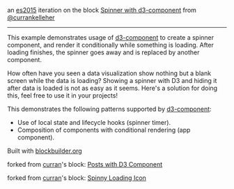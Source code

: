 an [es2015]() iteration on the block [Spinner with d3-component](https://bl.ocks.org/curran/685fa8300650c4324d571c6b0ecc55de) from [@currankelleher](https://twitter.com/currankelleher)

---

This example demonstrates usage of [d3-component](https://github.com/curran/d3-component) to create a spinner component, and render it conditionally while something is loading. After loading finishes, the spinner goes away and is replaced by another component.

How often have you seen a data visualization show nothing but a blank screen while the data is loading? Showing a spinner with D3 and hiding it after data is loaded is not as easy as it seems. Here's a solution for doing this, feel free to use it in your projects!

This demonstrates the following patterns supported by [d3-component](https://github.com/curran/d3-component):

 * Use of local state and lifecycle hooks (spinner timer).
 * Composition of components with conditional rendering (app component).

Built with [blockbuilder.org](http://blockbuilder.org)

forked from <a href='http://bl.ocks.org/curran/'>curran</a>'s block: <a href='http://bl.ocks.org/curran/fc8f6989901628e2e79d6374849453ed'>Posts with D3 Component</a>

forked from <a href='http://bl.ocks.org/curran/'>curran</a>'s block: <a href='http://bl.ocks.org/curran/20e0f0bfb3e1c20c6535'>Spinny Loading Icon</a>
